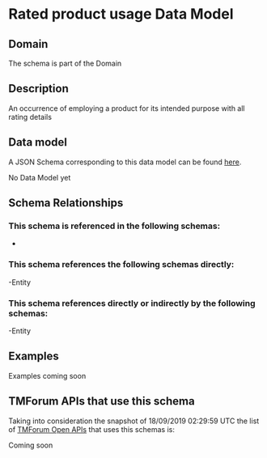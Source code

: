# Rated product usage Data Model

## Domain

The  schema is part of the  Domain

## Description

An occurrence of employing a product for its intended purpose with all rating details

## Data model

A JSON Schema corresponding to this data model can be found
[here](https://github.com/tmforum-rand/schemas/blob/master/Common/RatedProductUsage.schema.json).

No Data Model yet

## Schema Relationships

### This schema is referenced in the following schemas:

-

### This schema references the following schemas directly:

-Entity

### This schema references directly or indirectly by the following schemas:

-Entity



## Examples

Examples coming soon

## TMForum APIs that use this schema

Taking into consideration the snapshot of 18/09/2019 02:29:59 UTC the list of [TMForum Open APIs](https://www.tmforum.org/open-apis/) that uses this schemas is:

Coming soon